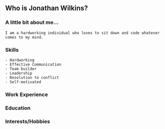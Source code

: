 ## Who is Jonathan Wilkins?

### A little bit about me...
    I am a hardworking individual who loves to sit down and code whatever comes to my mind.

### Skills
    - Hardworking
    - Effective Communication
    - Team builder
    - Leadership
    - Resolution to conflict
    - Self-motivated

### Work Experience
    

### Education
    

### Interests/Hobbies
    
